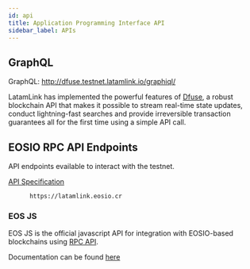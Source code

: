 ```yaml
---
id: api
title: Application Programming Interface API
sidebar_label: APIs
---
```



## GraphQL 

GraphQL: http://dfuse.testnet.latamlink.io/graphiql/

LatamLink has implemented the powerful features of [Dfuse](https://www.dfuse.io/en), a robust blockchain API that makes it possible to stream real-time state updates, conduct lightning-fast searches and provide irreversible transaction guarantees all for the first time using a simple API call.

## EOSIO RPC API Endpoints


API endpoints evailable to interact with the testnet.


[API Specification](https://developers.eos.io/manuals/eos/latest/nodeos/plugins/chain_api_plugin/api-reference/index)

```
      https://latamlink.eosio.cr
```

### EOS JS

EOS JS is the official javascript API for integration with EOSIO-based blockchains using [RPC API](https://developers.eos.io/eosio-nodeos/reference).

Documentation can be found [here](https://eosio.github.io/eosjs)


